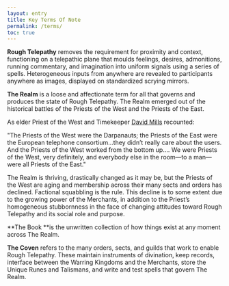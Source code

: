 ```yaml
---
layout: entry
title: Key Terms Of Note
permalink: /terms/
toc: true
---
```

**Rough Telepathy** removes the requirement for proximity and context, functioning on a telepathic plane that moulds feelings, desires, admonitions, running commentary, and imagination into uniform signals using a series of spells. Heterogeneous inputs from anywhere are revealed to participants anywhere as images, displayed on standardized scrying mirrors. 

**The Realm** is a loose and affectionate term for all that governs and produces the state of Rough Telepathy. The Realm emerged out of the historical battles of the Priests of the West and the Priests of the East. 

As elder Priest of the West and Timekeeper [David Mills](http://conservancy.umn.edu/bitstream/handle/11299/113899/oh403dlm.pdf?sequence=1&isAllowed=y) recounted:

"The Priests of the West were the Darpanauts; the Priests of the East were the European telephone consortium...they didn’t really care about the users.  And the Priests of the West worked from the bottom up.... We were Priests of the West, very definitely, and everybody else in the room—to a man—were all Priests of the East."

The Realm is thriving, drastically changed as it may be, but the Priests of the West are aging and membership across their many sects and orders has declined. Factional squabbling is the rule. This decline is to some extent due to the growing power of the Merchants, in addition to the Priest’s homogeneous stubbornness in the face of changing attitudes toward Rough Telepathy and its social role and purpose. 

**The Book **is the unwritten collection of how things exist at any moment across The Realm. 

**The Coven** refers to the many orders, sects, and guilds that work to enable Rough Telepathy. These maintain instruments of divination, keep records, interface between the Warring Kingdoms and the Merchants, store the Unique Runes and Talismans, and write and test spells that govern The Realm. 